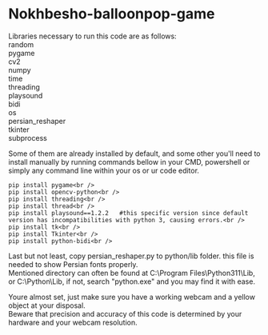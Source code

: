 # Nokhbesho-balloonpop-game
Libraries necessary to run this code are as follows:<br />
random<br />
pygame<br />
cv2<br />
numpy<br />
time<br />
threading<br />
playsound<br />
bidi<br />
os<br />
persian_reshaper<br />
tkinter<br />
subprocess<br />

Some of them are already installed by default, and some other you'll need to install manually by running commands bellow in your CMD, powershell or simply any command line within your os or ur code editor.<br />
```
pip install pygame<br />
pip install opencv-python<br />
pip install threading<br />
pip install thread<br />
pip install playsound==1.2.2   #this specific version since default version has incompatibilities with python 3, causing errors.<br />
pip install tk<br />
pip install Tkinter<br />
pip install python-bidi<br />
```
Last but not least, copy persian_reshaper.py to python/lib folder. this file is needed to show Persian fonts properly.<br />
Mentioned directory can often be found at C:\Program Files\Python311\Lib, or C:\Python\Lib, if not, search "python.exe" and you may find it with ease.<br />

Youre almost set, just make sure you have a working webcam and a yellow object at your disposal.<br />
Beware that precision and accuracy of this code is determined by your hardware and your webcam resolution.<br />
